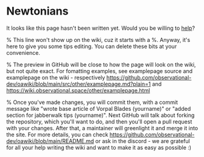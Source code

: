# Newtonians

It looks like this page hasn't been written yet. Would you be willing to [help](https://github.com/observational-dev/oawiki/blob/main/README.md)?

% This line won't show up on the wiki, cuz it starts with a %. Anyway, it's here to give you some tips editing. You can delete these bits at your convenience.

% The preview in GitHub will be close to how the page will look on the wiki, but not quite exact. For fomatting examples, see examplepage source and examplepage on the wiki - respectively <https://github.com/observational-dev/oawiki/blob/main/src/other/examplepage.md?plain=1> and <https://wiki.observational.space/other/examplepage.html>

% Once you've made changes, you will commit them, with a commit message like "wrote base article of Vorpal Blades (yourname)" or "added section for jabberwalk tips (yourname)". Next GitHub will talk about forking the repository, which you'll want to do, and then you'll open a pull request with your changes. After that, a maintainer will greenlight it and merge it into the site. For more details, you can check <https://github.com/observational-dev/oawiki/blob/main/README.md> or ask in the discord - we are grateful for all your help writing the wiki and want to make it as easy as possible :)
